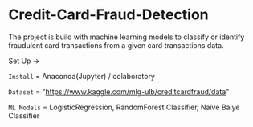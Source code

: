 # Credit-Card-Fraud-Detection

The project is build with machine learning models to classify or identify fraudulent card transactions from a given card transactions data.

Set Up ->

`Install` = Anaconda(Jupyter) / colaboratory

`Dataset` = "https://www.kaggle.com/mlg-ulb/creditcardfraud/data"

`ML Models` = LogisticRegression, RandomForest Classifier, Naive Baiye Classifier
